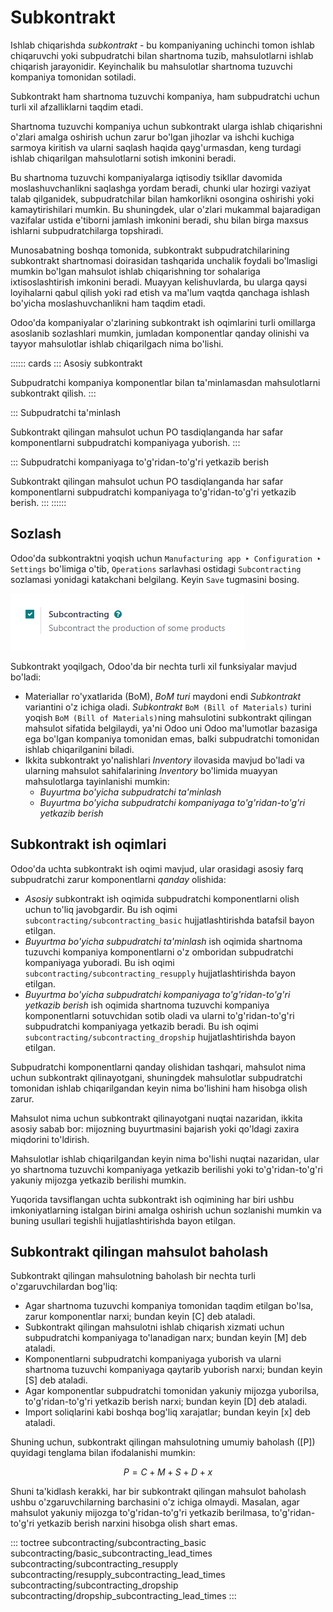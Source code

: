 # Subkontrakt

Ishlab chiqarishda *subkontrakt* - bu kompaniyaning uchinchi tomon ishlab chiqaruvchi yoki subpudratchi bilan shartnoma tuzib, mahsulotlarni ishlab chiqarish jarayonidir. Keyinchalik bu mahsulotlar shartnoma tuzuvchi kompaniya tomonidan sotiladi.

Subkontrakt ham shartnoma tuzuvchi kompaniya, ham subpudratchi uchun turli xil afzalliklarni taqdim etadi.

Shartnoma tuzuvchi kompaniya uchun subkontrakt ularga ishlab chiqarishni o'zlari amalga oshirish uchun zarur bo'lgan jihozlar va ishchi kuchiga sarmoya kiritish va ularni saqlash haqida qayg'urmasdan, keng turdagi ishlab chiqarilgan mahsulotlarni sotish imkonini beradi.

Bu shartnoma tuzuvchi kompaniyalarga iqtisodiy tsikllar davomida moslashuvchanlikni saqlashga yordam beradi, chunki ular hozirgi vaziyat talab qilganidek, subpudratchilar bilan hamkorlikni osongina oshirishi yoki kamaytirishilari mumkin. Bu shuningdek, ular o'zlari mukammal bajaradigan vazifalar ustida e'tiborni jamlash imkonini beradi, shu bilan birga maxsus ishlarni subpudratchilarga topshiradi.

Munosabatning boshqa tomonida, subkontrakt subpudratchilarining subkontrakt shartnomasi doirasidan tashqarida unchalik foydali bo'lmasligi mumkin bo'lgan mahsulot ishlab chiqarishning tor sohalariga ixtisoslashtirish imkonini beradi. Muayyan kelishuvlarda, bu ularga qaysi loyihalarni qabul qilish yoki rad etish va ma'lum vaqtda qanchaga ishlash bo'yicha moslashuvchanlikni ham taqdim etadi.

Odoo'da kompaniyalar o'zlarining subkontrakt ish oqimlarini turli omillarga asoslanib sozlashlari mumkin, jumladan komponentlar qanday olinishi va tayyor mahsulotlar ishlab chiqarilgach nima bo'lishi.

:::::: cards
::: 
Asosiy subkontrakt

Subpudratchi kompaniya komponentlar bilan ta'minlamasdan mahsulotlarni subkontrakt qilish.
:::

::: 
Subpudratchi ta'minlash

Subkontrakt qilingan mahsulot uchun PO tasdiqlanganda har safar komponentlarni subpudratchi kompaniyaga yuborish.
:::

::: 
Subpudratchi kompaniyaga to'g'ridan-to'g'ri yetkazib berish

Subkontrakt qilingan mahsulot uchun PO tasdiqlanganda har safar komponentlarni subpudratchi kompaniyaga to'g'ridan-to'g'ri yetkazib berish.
:::
::::::

## Sozlash

Odoo'da subkontraktni yoqish uchun `Manufacturing app ‣ Configuration ‣ Settings` bo'limiga o'tib, `Operations` sarlavhasi ostidagi `Subcontracting` sozlamasi yonidagi katakchani belgilang. Keyin `Save` tugmasini bosing.

![Ishlab chiqarish ilovasidagi Subkontrakt sozlamasi.](subcontracting/subcontracting-setting.png)

Subkontrakt yoqilgach, Odoo'da bir nechta turli xil funksiyalar mavjud bo'ladi:

- Materiallar ro'yxatlarida (BoM), *BoM turi* maydoni endi *Subkontrakt* variantini o'z ichiga oladi. *Subkontrakt* `BoM (Bill of Materials)` turini yoqish `BoM (Bill of Materials)`ning mahsulotini subkontrakt qilingan mahsulot sifatida belgilaydi, ya'ni Odoo uni Odoo ma'lumotlar bazasiga ega bo'lgan kompaniya tomonidan emas, balki subpudratchi tomonidan ishlab chiqarilganini biladi.
- Ikkita subkontrakt yo'nalishlari *Inventory* ilovasida mavjud bo'ladi va ularning mahsulot sahifalarining *Inventory* bo'limida muayyan mahsulotlarga tayinlanishi mumkin:
  - *Buyurtma bo'yicha subpudratchi ta'minlash*
  - *Buyurtma bo'yicha subpudratchi kompaniyaga to'g'ridan-to'g'ri yetkazib berish*

## Subkontrakt ish oqimlari

Odoo'da uchta subkontrakt ish oqimi mavjud, ular orasidagi asosiy farq subpudratchi zarur komponentlarni *qanday* olishida:

- *Asosiy* subkontrakt ish oqimida subpudratchi komponentlarni olish uchun to'liq javobgardir. Bu ish oqimi `subcontracting/subcontracting_basic` hujjatlashtirishda batafsil bayon etilgan.
- *Buyurtma bo'yicha subpudratchi ta'minlash* ish oqimida shartnoma tuzuvchi kompaniya komponentlarni o'z omboridan subpudratchi kompaniyaga yuboradi. Bu ish oqimi `subcontracting/subcontracting_resupply` hujjatlashtirishda bayon etilgan.
- *Buyurtma bo'yicha subpudratchi kompaniyaga to'g'ridan-to'g'ri yetkazib berish* ish oqimida shartnoma tuzuvchi kompaniya komponentlarni sotuvchidan sotib oladi va ularni to'g'ridan-to'g'ri subpudratchi kompaniyaga yetkazib beradi. Bu ish oqimi `subcontracting/subcontracting_dropship` hujjatlashtirishda bayon etilgan.

Subpudratchi komponentlarni qanday olishidan tashqari, mahsulot nima uchun subkontrakt qilinayotgani, shuningdek mahsulotlar subpudratchi tomonidan ishlab chiqarilgandan keyin nima bo'lishini ham hisobga olish zarur.

Mahsulot nima uchun subkontrakt qilinayotgani nuqtai nazaridan, ikkita asosiy sabab bor: mijozning buyurtmasini bajarish yoki qo'ldagi zaxira miqdorini to'ldirish.

Mahsulotlar ishlab chiqarilgandan keyin nima bo'lishi nuqtai nazaridan, ular yo shartnoma tuzuvchi kompaniyaga yetkazib berilishi yoki to'g'ridan-to'g'ri yakuniy mijozga yetkazib berilishi mumkin.

Yuqorida tavsiflangan uchta subkontrakt ish oqimining har biri ushbu imkoniyatlarning istalgan birini amalga oshirish uchun sozlanishi mumkin va buning usullari tegishli hujjatlashtirishda bayon etilgan.

## Subkontrakt qilingan mahsulot baholash

Subkontrakt qilingan mahsulotning baholash bir nechta turli o'zgaruvchilardan bog'liq:

- Agar shartnoma tuzuvchi kompaniya tomonidan taqdim etilgan bo'lsa, zarur komponentlar narxi; bundan keyin [C] deb ataladi.
- Subkontrakt qilingan mahsulotni ishlab chiqarish xizmati uchun subpudratchi kompaniyaga to'lanadigan narx; bundan keyin [M] deb ataladi.
- Komponentlarni subpudratchi kompaniyaga yuborish va ularni shartnoma tuzuvchi kompaniyaga qaytarib yuborish narxi; bundan keyin [S] deb ataladi.
- Agar komponentlar subpudratchi tomonidan yakuniy mijozga yuborilsa, to'g'ridan-to'g'ri yetkazib berish narxi; bundan keyin [D] deb ataladi.
- Import soliqlarini kabi boshqa bog'liq xarajatlar; bundan keyin [x] deb ataladi.

Shuning uchun, subkontrakt qilingan mahsulotning umumiy baholash ([P]) quyidagi tenglama bilan ifodalanishi mumkin:

$$P = C + M + S + D + x$$

Shuni ta'kidlash kerakki, har bir subkontrakt qilingan mahsulot baholash ushbu o'zgaruvchilarning barchasini o'z ichiga olmaydi. Masalan, agar mahsulot yakuniy mijozga to'g'ridan-to'g'ri yetkazib berilmasa, to'g'ridan-to'g'ri yetkazib berish narxini hisobga olish shart emas.

::: toctree
subcontracting/subcontracting_basic
subcontracting/basic_subcontracting_lead_times
subcontracting/subcontracting_resupply
subcontracting/resupply_subcontracting_lead_times
subcontracting/subcontracting_dropship
subcontracting/dropship_subcontracting_lead_times
:::